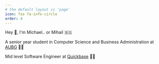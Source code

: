 ```yaml
---
# the default layout is 'page'
icon: fas fa-info-circle
order: 4
---
```


Hey 👋, I'm Michael.. or Mihail 🇧🇬

A senior year student in Computer Science and Business Administration at [AUBG](https://www.aubg.edu/) 👨‍🎓

Mid level Software Engineer at [Quickbase](https://www.quickbase.com) 👨‍💻
